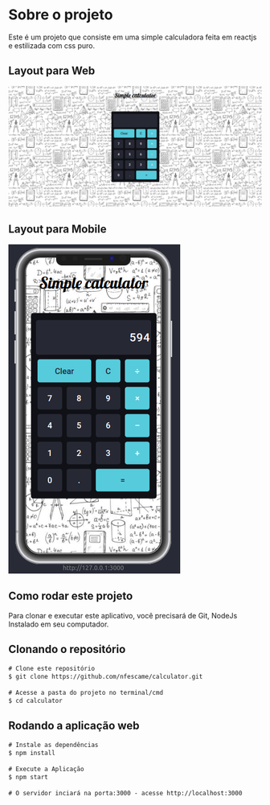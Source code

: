 # Sobre o projeto

Este é um projeto que consiste em uma simple calculadora feita em reactjs e estilizada com css puro.

## Layout para Web

![Web](./src/img/web.png)

## Layout para Mobile

![Mobile](./src/img/mobile.png)

## Como rodar este projeto

Para clonar e executar este aplicativo, você precisará de Git, NodeJs Instalado em seu computador.

## Clonando o repositório

```
# Clone este repositório
$ git clone https://github.com/nfescame/calculator.git

# Acesse a pasta do projeto no terminal/cmd
$ cd calculator
```

## Rodando a aplicação web

```
# Instale as dependências
$ npm install

# Execute a Aplicação
$ npm start

# O servidor inciará na porta:3000 - acesse http://localhost:3000
```
